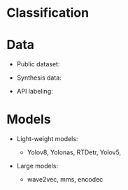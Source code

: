 # Classification 

# Data
- Public dataset:
   

- Synthesis data:
   
- API labeling:
  

# Models


- Light-weight models:
    - Yolov8, Yolonas, RTDetr, Yolov5, 
    
    
   
- Large models:
    - wave2vec, mms, encodec